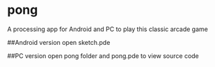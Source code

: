 # pong
A processing app for Android and PC to play this classic arcade game

##Android version
open sketch.pde

##PC version open pong folder and pong.pde to view source code
